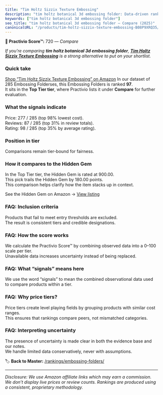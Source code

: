 ```yaml
---
title: "Tim Holtz Sizzix Texture Embossing"
description: "tim holtz botanical 3d embossing folder: Data-driven ranking using the Practivio Score™. Positioned by quality, value, demand, findability, momentum."
keywords: ["tim holtz botanical 3d embossing folder"]
seo_title: "tim holtz botanical 3d embossing folder — Compare (2025)"
canonicalURL: "/products/tim-holtz-sizzix-texture-embossing-B08P9XRQ35/"
---
```


**🛒 Practivio Score™:** 720 — _Compare_


*If you're comparing **tim holtz botanical 3d embossing folder**, **[Tim Holtz Sizzix Texture Embossing](https://www.amazon.com/dp/B08P9XRQ35?tag=practivio-20)** is a strong alternative to put on your shortlist.*
### Quick take
[Shop “Tim Holtz Sizzix Texture Embossing” on Amazon](https://www.amazon.com/dp/B08P9XRQ35?tag=practivio-20)
In our dataset of 285 Embossing Folderses, this Embossing Folders is ranked **97**.  
It sits in the **Top Tier tier**, where Practivio lists it under **Compare** for further evaluation.

### What the signals indicate
Price: 277 / 285 (top 98% lowest cost).  
Reviews: 87 / 285 (top 31% in review totals).  
Rating: 98 / 285 (top 35% by average rating).  

### Position in tier
Comparisons remain tier-bound for fairness.

### How it compares to the Hidden Gem
In the Top Tier tier, the Hidden Gem is rated at 900.00.  
This pick trails the Hidden Gem by 180.00 points.  
This comparison helps clarify how the item stacks up in context.  

See the Hidden Gem on Amazon → [View listing](https://www.amazon.com/dp/B001BDI70A?tag=practivio-20)

### FAQ: Inclusion criteria
Products that fail to meet entry thresholds are excluded.  
The result is consistent tiers and credible designations.

### FAQ: How the score works
We calculate the Practivio Score™ by combining observed data into a 0–100 scale per tier.  
Unavailable data increases uncertainty instead of being replaced.

### FAQ: What “signals” means here
We use the word “signals” to mean the combined observational data used to compare products within a tier.

### FAQ: Why price tiers?
Price tiers create level playing fields by grouping products with similar cost ranges.  
This ensures that rankings compare peers, not mismatched categories.

### FAQ: Interpreting uncertainty
The presence of uncertainty is made clear in both the evidence base and our notes.  
We handle limited data conservatively, never with assumptions.

<!-- Missing template for Compare/CompareWithinPriceClass -->


🏷️ **Back to Master:** [/rankings/embossing-folders/](/rankings/embossing-folders/)

---
_Disclosure: We use Amazon affiliate links which may earn a commission. We don’t display live prices or review counts. Rankings are produced using a consistent, proprietary methodology._
